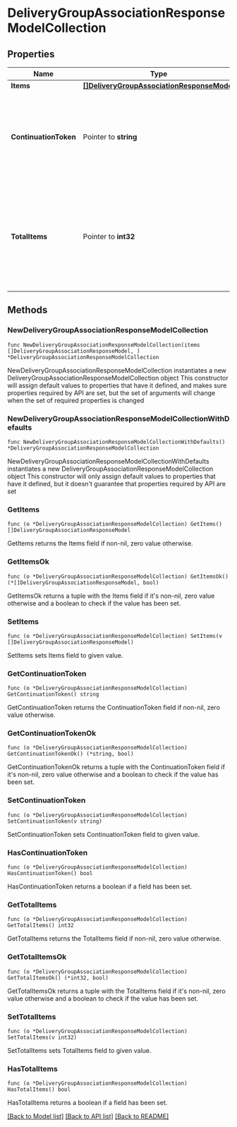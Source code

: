 # DeliveryGroupAssociationResponseModelCollection

## Properties

Name | Type | Description | Notes
------------ | ------------- | ------------- | -------------
**Items** | [**[]DeliveryGroupAssociationResponseModel**](DeliveryGroupAssociationResponseModel.md) | List of items. | 
**ContinuationToken** | Pointer to **string** | If present, indicates to the caller that the query was not complete, and they should call the API again specifying the continuation token as a query parameter. | [optional] 
**TotalItems** | Pointer to **int32** | Indicates the total number of items in the collection, which may be more than the number of Items returned, if there is a ContinuationToken.  Only returned in the response to &#x60;$search&#x60; APIs. | [optional] 

## Methods

### NewDeliveryGroupAssociationResponseModelCollection

`func NewDeliveryGroupAssociationResponseModelCollection(items []DeliveryGroupAssociationResponseModel, ) *DeliveryGroupAssociationResponseModelCollection`

NewDeliveryGroupAssociationResponseModelCollection instantiates a new DeliveryGroupAssociationResponseModelCollection object
This constructor will assign default values to properties that have it defined,
and makes sure properties required by API are set, but the set of arguments
will change when the set of required properties is changed

### NewDeliveryGroupAssociationResponseModelCollectionWithDefaults

`func NewDeliveryGroupAssociationResponseModelCollectionWithDefaults() *DeliveryGroupAssociationResponseModelCollection`

NewDeliveryGroupAssociationResponseModelCollectionWithDefaults instantiates a new DeliveryGroupAssociationResponseModelCollection object
This constructor will only assign default values to properties that have it defined,
but it doesn't guarantee that properties required by API are set

### GetItems

`func (o *DeliveryGroupAssociationResponseModelCollection) GetItems() []DeliveryGroupAssociationResponseModel`

GetItems returns the Items field if non-nil, zero value otherwise.

### GetItemsOk

`func (o *DeliveryGroupAssociationResponseModelCollection) GetItemsOk() (*[]DeliveryGroupAssociationResponseModel, bool)`

GetItemsOk returns a tuple with the Items field if it's non-nil, zero value otherwise
and a boolean to check if the value has been set.

### SetItems

`func (o *DeliveryGroupAssociationResponseModelCollection) SetItems(v []DeliveryGroupAssociationResponseModel)`

SetItems sets Items field to given value.


### GetContinuationToken

`func (o *DeliveryGroupAssociationResponseModelCollection) GetContinuationToken() string`

GetContinuationToken returns the ContinuationToken field if non-nil, zero value otherwise.

### GetContinuationTokenOk

`func (o *DeliveryGroupAssociationResponseModelCollection) GetContinuationTokenOk() (*string, bool)`

GetContinuationTokenOk returns a tuple with the ContinuationToken field if it's non-nil, zero value otherwise
and a boolean to check if the value has been set.

### SetContinuationToken

`func (o *DeliveryGroupAssociationResponseModelCollection) SetContinuationToken(v string)`

SetContinuationToken sets ContinuationToken field to given value.

### HasContinuationToken

`func (o *DeliveryGroupAssociationResponseModelCollection) HasContinuationToken() bool`

HasContinuationToken returns a boolean if a field has been set.

### GetTotalItems

`func (o *DeliveryGroupAssociationResponseModelCollection) GetTotalItems() int32`

GetTotalItems returns the TotalItems field if non-nil, zero value otherwise.

### GetTotalItemsOk

`func (o *DeliveryGroupAssociationResponseModelCollection) GetTotalItemsOk() (*int32, bool)`

GetTotalItemsOk returns a tuple with the TotalItems field if it's non-nil, zero value otherwise
and a boolean to check if the value has been set.

### SetTotalItems

`func (o *DeliveryGroupAssociationResponseModelCollection) SetTotalItems(v int32)`

SetTotalItems sets TotalItems field to given value.

### HasTotalItems

`func (o *DeliveryGroupAssociationResponseModelCollection) HasTotalItems() bool`

HasTotalItems returns a boolean if a field has been set.


[[Back to Model list]](../README.md#documentation-for-models) [[Back to API list]](../README.md#documentation-for-api-endpoints) [[Back to README]](../README.md)


